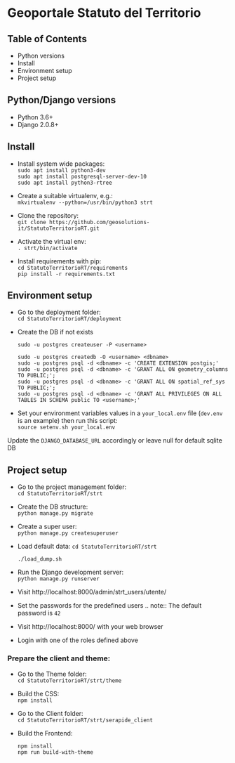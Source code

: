 # Geoportale Statuto del Territorio


## Table of Contents

- Python versions
- Install
- Environment setup
- Project setup


## Python/Django versions

- Python 3.6+
- Django 2.0.8+

## Install
- Install system wide packages:\
  `sudo apt install python3-dev`\
  `sudo apt install postgresql-server-dev-10`\
  `sudo apt install python3-rtree`

- Create a suitable virtualenv, e.g.:\
  `mkvirtualenv --python=/usr/bin/python3 strt`

- Clone the repository: \
 `git clone https://github.com/geosolutions-it/StatutoTerritorioRT.git`

- Activate the virtual env:\
  `. strt/bin/activate`

- Install requirements with pip:\
  `cd StatutoTerritorioRT/requirements`\
  `pip install -r requirements.txt`


## Environment setup

- Go to the deployment folder:\
`cd StatutoTerritorioRT/deployment`

- Create the DB if not exists
  ```
  sudo -u postgres createuser -P <username>

  sudo -u postgres createdb -O <username> <dbname>
  sudo -u postgres psql -d <dbname> -c 'CREATE EXTENSION postgis;'
  sudo -u postgres psql -d <dbname> -c 'GRANT ALL ON geometry_columns TO PUBLIC;';
  sudo -u postgres psql -d <dbname> -c 'GRANT ALL ON spatial_ref_sys TO PUBLIC;';
  sudo -u postgres psql -d <dbname> -c 'GRANT ALL PRIVILEGES ON ALL TABLES IN SCHEMA public TO <username>;'
  ```

- Set your environment variables values in a `your_local.env` file (`dev.env` is an example) then run this script:\
`source setenv.sh your_local.env`

Update the `DJANGO_DATABASE_URL` accordingly or leave null for default sqlite DB

## Project setup

- Go to the project management folder:\
`cd StatutoTerritorioRT/strt`

- Create the DB structure:\
`python manage.py migrate`

- Create a super user:\
`python manage.py createsuperuser`

- Load default data:
  `cd StatutoTerritorioRT/strt`
  ```
  ./load_dump.sh
  ```

- Run the Django development server:\
`python manage.py runserver`

- Visit http://localhost:8000/admin/strt_users/utente/

- Set the passwords for the predefined users
 .. note:: The default password is `42`

- Visit http://localhost:8000/ with your web browser

- Login with one of the roles defined above


### Prepare the client and theme:

- Go to the Theme folder:\
`cd StatutoTerritorioRT/strt/theme`

- Build the CSS:\
`npm install`

- Go to the Client folder:\
`cd StatutoTerritorioRT/strt/serapide_client`

- Build the Frontend:
  ```
  npm install
  npm run build-with-theme
  ```
